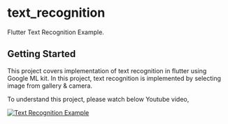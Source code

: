 # text_recognition

Flutter Text Recognition Example.

## Getting Started

This project covers implementation of text recognition in flutter using Google ML kit. In this project,  text recognition is implemented by selecting image from gallery & camera.

To understand this project, please watch below Youtube video,

[![Text Recognition Example](https://img.youtube.com/vi/jZqTjFOxiC4/0.jpg)](https://www.youtube.com/watch?v=jZqTjFOxiC4)
